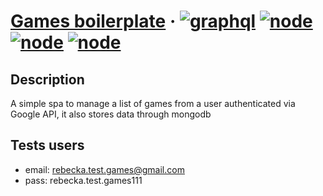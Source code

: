 # [Games boilerplate](https://reactjs.org/) &middot; [![graphql](https://badgen.net/badge/icon/graphql?icon=graphql&label)]() [![node](https://camo.githubusercontent.com/0fcce0445fe6727b601eb31990ccdc77fd11d9b619d99258ae52aeeca6a16330/68747470733a2f2f696d672e736869656c64732e696f2f62616467652f4e6f64652e6a732d25334525334431322d626c75653f6c6f676f3d6e6f64652e6a73266c6f676f436f6c6f723d7768697465)]() [![node](https://badgen.net/badge/license/MIT/yellow)]() [![node](https://badgen.net/npm/types/react)]()

## Description

A simple spa to manage a list of games from a user authenticated via Google API, it also stores data through mongodb

## Tests users

- email: rebecka.test.games@gmail.com
- pass: rebecka.test.games111
